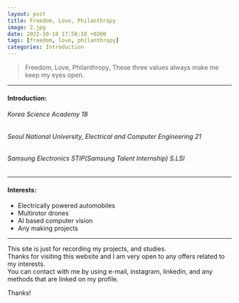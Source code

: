 ```yaml
---
layout: post
title: Freedom, Love, Philanthropy
image: 2.jpg
date: 2022-10-18 17:58:18 +0200
tags: [freedom, love, philanthropy]
categories: Introduction
---
```

> Freedom, Love, Philanthropy, These three values always make me keep my eyes open.

***

#### Introduction:
###### Korea Science Academy 18
###### Seoul National University, Electrical and Computer Engineering 21
###### Samsung Electronics STIP(Samsung Talent Internship) S.LSI 

***

#### Interests: 

* Electrically powered automobiles
* Multirotor drones
* AI based computer vision
* Any making projects 

***

This site is just for recording my projects, and studies. <br>
Thanks for visiting this website and I am very open to any offers related to my interests. <br>
You can contact with me by using e-mail, instagram, linkedin, and any methods that are linked on my profile. <br>

Thanks!
